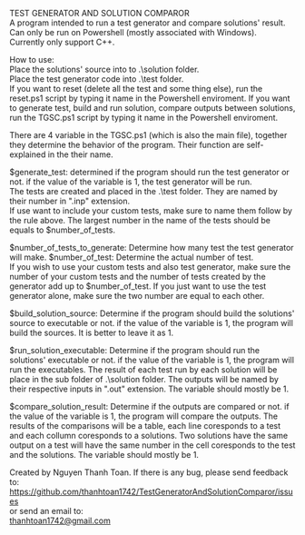 TEST GENERATOR AND SOLUTION COMPAROR  
A program intended to run a test generator and compare solutions' result.  
Can only be run on Powershell (mostly associated with Windows).  
Currently only support C++.
  
How to use:  
Place the solutions' source into to .\solution folder.  
Place the test generator code into .\test folder.  
If you want to reset (delete all the test and some thing else), run the reset.ps1 script by typing it name in the Powershell enviroment.
If you want to generate test, build and run solution, compare outputs between solutions, run the TGSC.ps1 script by typing it name in the Powershell enviroment.
  
There are 4 variable in the TGSC.ps1 (which is also the main file), together they determine the behavior of the program. Their function are self-explained in the their name.  
  
$generate_test: determined if the program should run the test generator or not. if the value of the variable is 1, the test generator will be run.  
The tests are created and placed in the .\test folder. They are named by their number in ".inp"  extension.  
If use want to include your custom tests, make sure to name them follow by the rule above. The largest number in the name of the tests should be equals to $number_of_tests.  
  
$number_of_tests_to_generate: Determine how many test the test generator will make.
$number_of_test: Determine the actual number of test.  
If you wish to use your custom tests and also test generator, make sure the number of your custom tests and the number of tests created by the generator add up to $number_of_test. If you just want to use the test generator alone, make sure the two number are equal to each other.  
  
$build_solution_source: Determine if the program should build the solutions' source to executable or not. if the value of the variable is 1, the program will build the sources. It is better to leave it as 1.  
  
$run_solution_executable: Determine if the program should run the solutions' executable or not. if the value of the variable is 1, the program will run the executables. The result of each test run by each solution will be place in the sub folder of .\solution folder. The outputs will be named by their respective inputs in ".out" extension. The variable should mostly be 1.  
  
$compare_solution_result: Determine if the outputs are compared or not. if the value of the variable is 1, the program will compare the outputs. The results of the comparisons will be a table, each line coresponds to a test and each collumn coresponds to a solutions. Two solutions have the same output on a test will have the same number in the cell coresponds to the test and the solutions. The variable should mostly be 1.  


Created by Nguyen Thanh Toan.
If there is any bug, please send feedback to:  
https://github.com/thanhtoan1742/TestGeneratorAndSolutionComparor/issues  
or send an email to:  
thanhtoan1742@gmail.com